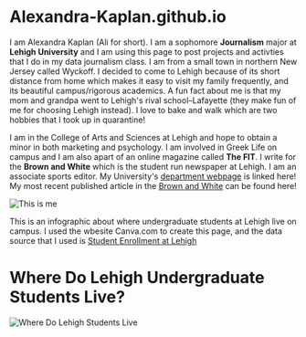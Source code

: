 # Alexandra-Kaplan.github.io
I am Alexandra Kaplan (Ali for short). I am a sophomore **Journalism** major at **Lehigh University** and I am using this page to post projects and activties that I do in my data journalism class. I am from a small town in northern New Jersey called Wyckoff. I decided to come to Lehigh because of its short distance from home which makes it easy to visit my family frequently, and its beautiful campus/rigorous academics. A fun fact about me is that my mom and grandpa went to Lehigh's rival school–Lafayette (they make fun of me for choosing Lehigh instead). I love to bake and walk which are two hobbies that I took up in quarantine! 

I am in the College of Arts and Sciences at Lehigh and hope to obtain a minor in both marketing and psychology. I am involved in Greek Life on campus and I am also apart of an online magazine called **The FIT**.  I write for the **Brown and White** which is the student run newspaper at Lehigh. I am an associate sports editor. 
My University's [department webpage](https://journalism.cas.lehigh.edu/) is linked here!
My most recent published article in the [Brown and White](https://thebrownandwhite.com/2021/09/02/lehigh-womens-soccer-looks-to-build-consistency/) can be found here!

![This is me](https://thebrownandwhite.com/wp-content/uploads/2021/09/ali-kaplan_web-1.jpg)

This is an infographic about where undergraduate students at Lehigh live on campus. I used the wbesite Canva.com to create this page, and the data source that I used is [Student Enrollment at Lehigh](https://oirsa.lehigh.edu/sites/oirsa.lehigh.edu/files/LUprofile_2019.pdf)
# Where Do Lehigh Undergraduate Students Live?
![Where Do Lehigh Students Live](https://user-images.githubusercontent.com/90854928/134537575-21b3f784-dd57-4b80-a5de-f665308f915b.png)
